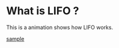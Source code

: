 # What is LIFO ?

This is a animation shows how LIFO works.

[sample](http://giritofundoshi.com/edge/publish/stack/stack.html)